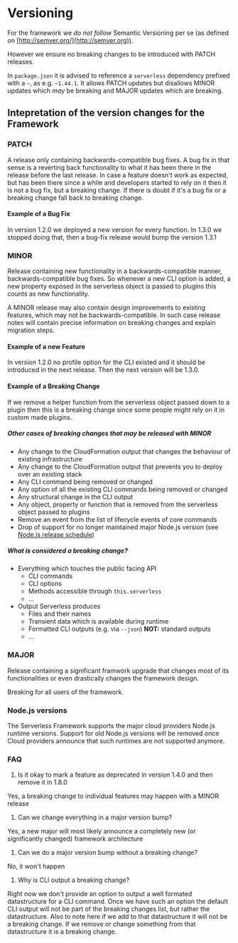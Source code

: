 # Versioning

For the framework we _do not follow_ Semantic Versioning per se (as defined on [http://semver.org/](http://semver.org)).

However we ensure no breaking changes to be introduced with PATCH releases.

In `package.json` it is advised to reference a `serverless` dependency prefixed with a `~`, as e.g. `~1.44.1`. It allows PATCH updates but disallows MINOR updates which _may_ be breaking and MAJOR updates which are breaking.

## Intepretation of the version changes for the Framework

### PATCH

A release only containing backwards-compatible bug fixes. A bug fix in that sense is a reverting back functionality to what it has been there in the release before the last release. In case a feature doesn't work as expected, but has been there since a while and developers started to rely on it then it is not a bug fix, but a breaking change. If there is doubt if it's a bug fix or a breaking change fall back to breaking change.

#### Example of a Bug Fix

In version 1.2.0 we deployed a new version for every function. In 1.3.0 we stopped doing that, then a bug-fix release would bump the version 1.3.1

### MINOR

Release containing new functionality in a backwards-compatible manner, backwards-compatible bug fixes. So whenever a new CLI option is added, a new property exposed in the serverless object is passed to plugins this counts as new functionality.

A MINOR release may also contain design improvements to existing features, which may not be backwards-compatible. In such case release notes will contain precise information on breaking changes and explain migration steps.

#### Example of a new Feature

In version 1.2.0 no profile option for the CLI existed and it should be introduced in the next release. Then the next version will be 1.3.0.

#### Example of a Breaking Change

If we remove a helper function from the serverless object passed down to a plugin then this is a breaking change since some people might rely on it in custom made plugins.

##### Other cases of breaking changes that may be released with MINOR

- Any change to the CloudFormation output that changes the behaviour of existing infrastructure
- Any change to the CloudFormation output that prevents you to deploy over an existing stack
- Any CLI command being removed or changed
- Any option of all the existing CLI commands being removed or changed
- Any structural change in the CLI output
- Any object, property or function that is removed from the serverless object passed to plugins
- Remove an event from the list of lifecycle events of core commands
- Drop of support for no longer maintained major Node.js version (see [Node.js release schedule](https://github.com/nodejs/Release/blob/master/README.md))

##### What is considered a breaking change?

- Everything which touches the public facing API
  + CLI commands
  + CLI options
  + Methods accessible through `this.serverless`
  + ...
- Output Serverless produces
  + Files and their names
  + Transient data which is available during runtime
  + Formatted CLI outputs (e.g. via `--json`) **NOT:** standard outputs
  + ...


### MAJOR

Release containing a significant framwork upgrade that changes most of its functionalities or even drastically changes the framework design.

Breaking for all users of the framework.

### Node.js versions

The Serverless Framework supports the major cloud providers Node.js runtime versions. Support for old Node.js versions will be removed once Cloud providers announce that such runtimes are not supported anymore.

### FAQ

1. Is it okay to mark a feature as deprecated in version 1.4.0 and then remove it in 1.8.0

Yes, a breaking change to individual features may happen with a MINOR release

1. Can we change everything in a major version bump?

Yes, a new major will most likely announce a completely new (or significantly changed) framework architecture

1. Can we do a major version bump without a breaking change?

No, it won't happen

1. Why is CLI output a breaking change?

Right now we don't provide an option to output a well formated datastructure for a CLI command. Once we have such an option the default CLI output will not be part of the breaking changes list, but rather the datastructure. Also to note here if we add to that datastructure it will not be a breaking change. If we remove or change something from that datastructure it is a breaking change.
